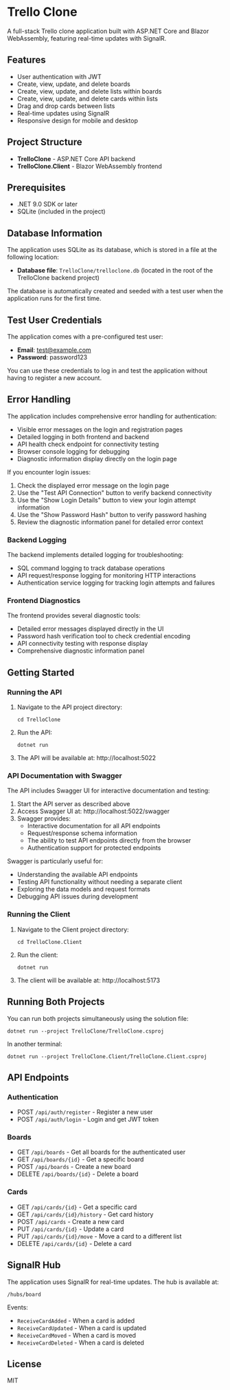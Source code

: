  # Trello Clone

A full-stack Trello clone application built with ASP.NET Core and Blazor WebAssembly, featuring real-time updates with SignalR.

## Features

- User authentication with JWT
- Create, view, update, and delete boards
- Create, view, update, and delete lists within boards
- Create, view, update, and delete cards within lists
- Drag and drop cards between lists
- Real-time updates using SignalR
- Responsive design for mobile and desktop

## Project Structure

- **TrelloClone** - ASP.NET Core API backend
- **TrelloClone.Client** - Blazor WebAssembly frontend

## Prerequisites

- .NET 9.0 SDK or later
- SQLite (included in the project)

## Database Information

The application uses SQLite as its database, which is stored in a file at the following location:
- **Database file**: `TrelloClone/trelloclone.db` (located in the root of the TrelloClone backend project)

The database is automatically created and seeded with a test user when the application runs for the first time.

## Test User Credentials

The application comes with a pre-configured test user:
- **Email**: test@example.com
- **Password**: password123

You can use these credentials to log in and test the application without having to register a new account.

## Error Handling

The application includes comprehensive error handling for authentication:
- Visible error messages on the login and registration pages
- Detailed logging in both frontend and backend
- API health check endpoint for connectivity testing
- Browser console logging for debugging
- Diagnostic information display directly on the login page

If you encounter login issues:
1. Check the displayed error message on the login page
2. Use the "Test API Connection" button to verify backend connectivity
3. Use the "Show Login Details" button to view your login attempt information
4. Use the "Show Password Hash" button to verify password hashing
5. Review the diagnostic information panel for detailed error context

### Backend Logging

The backend implements detailed logging for troubleshooting:
- SQL command logging to track database operations
- API request/response logging for monitoring HTTP interactions
- Authentication service logging for tracking login attempts and failures

### Frontend Diagnostics

The frontend provides several diagnostic tools:
- Detailed error messages displayed directly in the UI
- Password hash verification tool to check credential encoding
- API connectivity testing with response display
- Comprehensive diagnostic information panel

## Getting Started

### Running the API

1. Navigate to the API project directory:
   ```
   cd TrelloClone
   ```

2. Run the API:
   ```
   dotnet run
   ```

3. The API will be available at: http://localhost:5022

### API Documentation with Swagger

The API includes Swagger UI for interactive documentation and testing:

1. Start the API server as described above
2. Access Swagger UI at: http://localhost:5022/swagger
3. Swagger provides:
   - Interactive documentation for all API endpoints
   - Request/response schema information
   - The ability to test API endpoints directly from the browser
   - Authentication support for protected endpoints

Swagger is particularly useful for:
- Understanding the available API endpoints
- Testing API functionality without needing a separate client
- Exploring the data models and request formats
- Debugging API issues during development

### Running the Client

1. Navigate to the Client project directory:
   ```
   cd TrelloClone.Client
   ```

2. Run the client:
   ```
   dotnet run
   ```

3. The client will be available at: http://localhost:5173

## Running Both Projects

You can run both projects simultaneously using the solution file:

```
dotnet run --project TrelloClone/TrelloClone.csproj
```

In another terminal:

```
dotnet run --project TrelloClone.Client/TrelloClone.Client.csproj
```

## API Endpoints

### Authentication
- POST `/api/auth/register` - Register a new user
- POST `/api/auth/login` - Login and get JWT token

### Boards
- GET `/api/boards` - Get all boards for the authenticated user
- GET `/api/boards/{id}` - Get a specific board
- POST `/api/boards` - Create a new board
- DELETE `/api/boards/{id}` - Delete a board

### Cards
- GET `/api/cards/{id}` - Get a specific card
- GET `/api/cards/{id}/history` - Get card history
- POST `/api/cards` - Create a new card
- PUT `/api/cards/{id}` - Update a card
- PUT `/api/cards/{id}/move` - Move a card to a different list
- DELETE `/api/cards/{id}` - Delete a card

## SignalR Hub

The application uses SignalR for real-time updates. The hub is available at:

```
/hubs/board
```

Events:
- `ReceiveCardAdded` - When a card is added
- `ReceiveCardUpdated` - When a card is updated
- `ReceiveCardMoved` - When a card is moved
- `ReceiveCardDeleted` - When a card is deleted

## License

MIT
